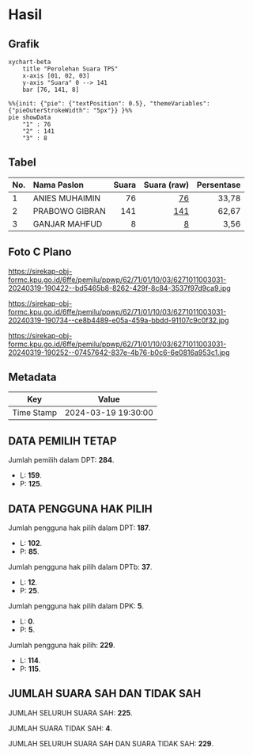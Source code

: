 # Hasil

## Grafik

```mermaid
xychart-beta
    title "Perolehan Suara TPS"
    x-axis [01, 02, 03]
    y-axis "Suara" 0 --> 141
    bar [76, 141, 8]
```

```mermaid
%%{init: {"pie": {"textPosition": 0.5}, "themeVariables": {"pieOuterStrokeWidth": "5px"}} }%%
pie showData
    "1" : 76
    "2" : 141
    "3" : 8
```

## Tabel

| No. | Nama Paslon    | Suara | Suara (raw) | Persentase |
|:--- |:-------------- | -----:| -----------:| ----------:|
| 1   | ANIES MUHAIMIN | 76    | [76][p-1]   | 33,78      |
| 2   | PRABOWO GIBRAN | 141   | [141][p-2]  | 62,67      |
| 3   | GANJAR MAHFUD  | 8     | [8][p-3]    | 3,56       |


[p-1]: https://github.com/gigit-pemilu/pemilu-2024-62-kalimantan-tengah/blob/main/pilpres/hitung-suara/sub/62-kalimantan-tengah/sub/71-kota-palangkaraya/sub/01-pahandut/sub/1003-langkai/sub/031-tps/sub/paslon-1.txt
[p-2]: https://github.com/gigit-pemilu/pemilu-2024-62-kalimantan-tengah/blob/main/pilpres/hitung-suara/sub/62-kalimantan-tengah/sub/71-kota-palangkaraya/sub/01-pahandut/sub/1003-langkai/sub/031-tps/sub/paslon-2.txt
[p-3]: https://github.com/gigit-pemilu/pemilu-2024-62-kalimantan-tengah/blob/main/pilpres/hitung-suara/sub/62-kalimantan-tengah/sub/71-kota-palangkaraya/sub/01-pahandut/sub/1003-langkai/sub/031-tps/sub/paslon-3.txt

## Foto C Plano

https://sirekap-obj-formc.kpu.go.id/6ffe/pemilu/ppwp/62/71/01/10/03/6271011003031-20240319-190422--bd5465b8-8262-429f-8c84-3537f97d9ca9.jpg

https://sirekap-obj-formc.kpu.go.id/6ffe/pemilu/ppwp/62/71/01/10/03/6271011003031-20240319-190734--ce8b4489-e05a-459a-bbdd-91107c9c0f32.jpg

https://sirekap-obj-formc.kpu.go.id/6ffe/pemilu/ppwp/62/71/01/10/03/6271011003031-20240319-190252--07457642-837e-4b76-b0c6-6e0816a953c1.jpg


## Metadata

| Key        | Value               |
| ---------- | ------------------- |
| Time Stamp | 2024-03-19 19:30:00 |


## DATA PEMILIH TETAP

Jumlah pemilih dalam DPT: **284**.
 * L: **159**.
 * P: **125**.

## DATA PENGGUNA HAK PILIH

Jumlah pengguna hak pilih dalam DPT: **187**.
 * L: **102**.
 * P: **85**.

Jumlah pengguna hak pilih dalam DPTb: **37**.
 * L: **12**.
 * P: **25**.

Jumlah pengguna hak pilih dalam DPK: **5**.
 * L: **0**.
 * P: **5**.

Jumlah pengguna hak pilih: **229**.
 * L: **114**.
 * P: **115**.

## JUMLAH SUARA SAH DAN TIDAK SAH

JUMLAH SELURUH SUARA SAH: **225**.

JUMLAH SUARA TIDAK SAH: **4**.

JUMLAH SELURUH SUARA SAH DAN SUARA TIDAK SAH: **229**.


